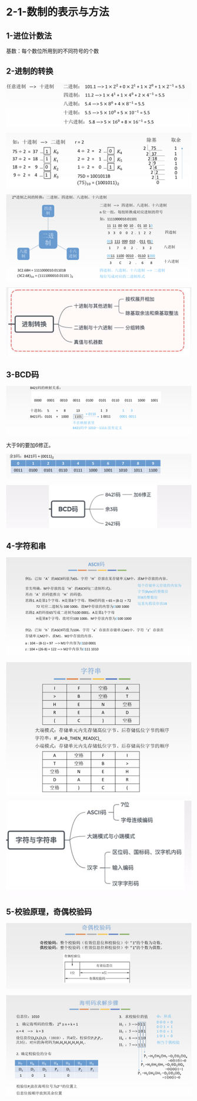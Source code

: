 # 2-1-数制的表示与方法

## 1-进位计数法

基数：每个数位所用到的不同符号的个数

## 2-进制的转换

![](../../.gitbook/assets/image%20%28135%29.png)

![](../../.gitbook/assets/image%20%28264%29.png)

![](../../.gitbook/assets/image%20%2860%29.png)

![](../../.gitbook/assets/image%20%2870%29.png)



## 3-BCD码

![](../../.gitbook/assets/image%20%28240%29.png)

大于9的要加6修正。

![](../../.gitbook/assets/image%20%2839%29.png)

![](../../.gitbook/assets/image%20%28111%29.png)

## 4-字符和串

![](../../.gitbook/assets/image%20%28154%29.png)

![](../../.gitbook/assets/image%20%2893%29.png)

![](../../.gitbook/assets/image%20%287%29.png)

## 5-校验原理，奇偶校验码

![](../../.gitbook/assets/image%20%2851%29.png)

![](../../.gitbook/assets/image%20%28294%29.png)

